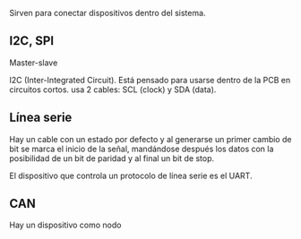 Sirven para conectar dispositivos dentro del sistema.

## I2C, SPI

Master-slave

I2C (Inter-Integrated Circuit). Está pensado para usarse dentro de la PCB en circuitos cortos. usa 2 cables: SCL (clock) y SDA (data).

## Línea serie

Hay un cable con un estado por defecto y al generarse un primer cambio de bit se marca el inicio de la señal, mandándose después los datos con la posibilidad de un bit de paridad y al final un bit de stop.

El dispositivo que controla un protocolo de línea serie es el UART.

## CAN

Hay un dispositivo como nodo 